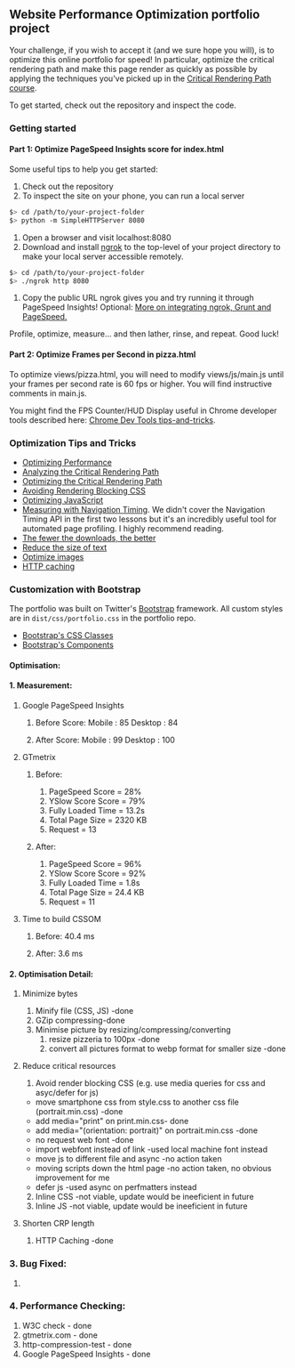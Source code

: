 ## Website Performance Optimization portfolio project

Your challenge, if you wish to accept it (and we sure hope you will), is to optimize this online portfolio for speed! In particular, optimize the critical rendering path and make this page render as quickly as possible by applying the techniques you've picked up in the [Critical Rendering Path course](https://www.udacity.com/course/ud884).

To get started, check out the repository and inspect the code.

### Getting started

#### Part 1: Optimize PageSpeed Insights score for index.html

Some useful tips to help you get started:

1. Check out the repository
1. To inspect the site on your phone, you can run a local server

  ```bash
  $> cd /path/to/your-project-folder
  $> python -m SimpleHTTPServer 8080
  ```

1. Open a browser and visit localhost:8080
1. Download and install [ngrok](https://ngrok.com/) to the top-level of your project directory to make your local server accessible remotely.

  ``` bash
  $> cd /path/to/your-project-folder
  $> ./ngrok http 8080
  ```

1. Copy the public URL ngrok gives you and try running it through PageSpeed Insights! Optional: [More on integrating ngrok, Grunt and PageSpeed.](http://www.jamescryer.com/2014/06/12/grunt-pagespeed-and-ngrok-locally-testing/)

Profile, optimize, measure... and then lather, rinse, and repeat. Good luck!

#### Part 2: Optimize Frames per Second in pizza.html

To optimize views/pizza.html, you will need to modify views/js/main.js until your frames per second rate is 60 fps or higher. You will find instructive comments in main.js. 

You might find the FPS Counter/HUD Display useful in Chrome developer tools described here: [Chrome Dev Tools tips-and-tricks](https://developer.chrome.com/devtools/docs/tips-and-tricks).

### Optimization Tips and Tricks
* [Optimizing Performance](https://developers.google.com/web/fundamentals/performance/ "web performance")
* [Analyzing the Critical Rendering Path](https://developers.google.com/web/fundamentals/performance/critical-rendering-path/analyzing-crp.html "analyzing crp")
* [Optimizing the Critical Rendering Path](https://developers.google.com/web/fundamentals/performance/critical-rendering-path/optimizing-critical-rendering-path.html "optimize the crp!")
* [Avoiding Rendering Blocking CSS](https://developers.google.com/web/fundamentals/performance/critical-rendering-path/render-blocking-css.html "render blocking css")
* [Optimizing JavaScript](https://developers.google.com/web/fundamentals/performance/critical-rendering-path/adding-interactivity-with-javascript.html "javascript")
* [Measuring with Navigation Timing](https://developers.google.com/web/fundamentals/performance/critical-rendering-path/measure-crp.html "nav timing api"). We didn't cover the Navigation Timing API in the first two lessons but it's an incredibly useful tool for automated page profiling. I highly recommend reading.
* <a href="https://developers.google.com/web/fundamentals/performance/optimizing-content-efficiency/eliminate-downloads.html">The fewer the downloads, the better</a>
* <a href="https://developers.google.com/web/fundamentals/performance/optimizing-content-efficiency/optimize-encoding-and-transfer.html">Reduce the size of text</a>
* <a href="https://developers.google.com/web/fundamentals/performance/optimizing-content-efficiency/image-optimization.html">Optimize images</a>
* <a href="https://developers.google.com/web/fundamentals/performance/optimizing-content-efficiency/http-caching.html">HTTP caching</a>

### Customization with Bootstrap
The portfolio was built on Twitter's <a href="http://getbootstrap.com/">Bootstrap</a> framework. All custom styles are in `dist/css/portfolio.css` in the portfolio repo.

* <a href="http://getbootstrap.com/css/">Bootstrap's CSS Classes</a>
* <a href="http://getbootstrap.com/components/">Bootstrap's Components</a>



#### Optimisation:
#### 1. Measurement:
1) Google PageSpeed Insights

    1. Before Score:
        Mobile  :   85
        Desktop :   84

    2. After Score:
        Mobile  :   99
        Desktop :   100

2) GTmetrix
    1. Before:
        1. PageSpeed Score      =   28%
        2. YSlow Score Score    =   79%
        3. Fully Loaded Time    =   13.2s
        4. Total Page Size      =   2320 KB
        5. Request              =   13

    2. After:
        1. PageSpeed Score      =   96%
        2. YSlow Score Score    =   92%
        3. Fully Loaded Time    =   1.8s
        4. Total Page Size      =   24.4 KB
        5. Request              =   11

3) Time to build CSSOM
    1. Before:
        40.4 ms

    2. After:
        3.6 ms

#### 2. Optimisation Detail:
1) Minimize bytes
    1) Minify file (CSS, JS) -done
    2) GZip compressing-done
    3) Minimise picture by resizing/compressing/converting 
        1) resize pizzeria to 100px -done
        2) convert all pictures format to webp format for smaller       size -done

2) Reduce critical resources
    1) Avoid render blocking CSS (e.g. use media queries for css and asyc/defer for js)
    - move smartphone css from style.css to another css file (portrait.min.css) -done
    - add media="print" on print.min.css- done
    - add media="(orientation: portrait)" on portrait.min.css -done
    - no request web font -done
    - import webfont instead of link -used local machine font instead
    - move js to different file and async -no action taken
    - moving scripts down the html page -no action taken, no obvious    improvement for me
    - defer js -used async on perfmatters instead
    2) Inline CSS -not viable, update would be ineeficient in future
    3) Inline JS -not viable, update would be ineeficient in future

3) Shorten CRP length
    1) HTTP Caching -done

### 3. Bug Fixed:
1. <link rel="shortcut icon" href="#">

### 4. Performance Checking:
1. W3C check                    - done
2. gtmetrix.com                 - done
3. http-compression-test        - done
4. Google PageSpeed Insights    - done


